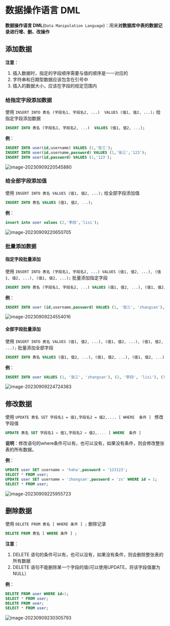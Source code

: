 # 数据操作语言 DML

**数据操作语言 DML**(`Data Manipulation Language`)：用来**对数据库中表的数据记录进行增、删、改操作**

## 添加数据

**注意**：

1. 插入数据时，指定的字段顺序需要与值的顺序是一一对应的
2. 字符串和日期型数据应该包含在引号中
3. 插入的数据大小，应该在字段的规定范围内

### 给指定字段添加数据

使用 `INSERT INTO 表名 (字段名1, 字段名2, ...)  VALUES (值1, 值2, ...);` 给指定字段添加数据

```sql
INSERT INTO 表名 (字段名1, 字段名2, ...)  VALUES (值1, 值2, ...);
```

**例**：

```sql
INSERT INTO user(id,username) VALUES (1,'张三');
INSERT INTO user(id,username,password) VALUES (1,'张三','123');
INSERT INTO user(id,password) VALUES (1,'123');
```

![image-20230909220545880](https://cdn.jsdelivr.net/gh/letengzz/tc2@main/img/Java/202309092205290.png)

### 给全部字段添加值

使用 `INSERT INTO 表名 VALUES (值1, 值2, ...);` 给全部字段添加值

```sql
INSERT INTO 表名 VALUES (值1, 值2, ...);
```

**例**：

```sql
insert into user values (2,'李四','lisi');
```

![image-20230909220650705](https://cdn.jsdelivr.net/gh/letengzz/tc2@main/img/Java/202309092206160.png)

### 批量添加数据

#### 指定字段批量添加

使用 `INSERT INTO 表名 (字段名1, 字段名2, ...) VALUES (值1, 值2, ...), (值1, 值2, ...), (值1, 值2, ...);` 批量添加指定字段

```sql
INSERT INTO 表名 (字段名1, 字段名2, ...) VALUES (值1, 值2, ...), (值1, 值2, ...), (值1, 值2, ...);
```

**例**：

```sql
INSERT INTO user (id,username,password) VALUES (1, '张三', 'zhangsan'), (2, '李四', 'lisi'), (3, '王五','wangwu');
```

![image-20230909224554016](https://cdn.jsdelivr.net/gh/letengzz/tc2@main/img/Java/202309092247590.png)

#### 全部字段批量添加

使用 `INSERT INTO 表名 VALUES (值1, 值2, ...), (值1, 值2, ...), (值1, 值2, ...);` 批量添加全部字段

```sql
INSERT INTO 表名 VALUES (值1, 值2, ...), (值1, 值2, ...), (值1, 值2, ...);
```

**例**：

```sql
INSERT INTO user VALUES (1, '张三', 'zhangsan'), (2, '李四', 'lisi'), (3, '王五','wangwu');
```

![image-20230909224724383](https://cdn.jsdelivr.net/gh/letengzz/tc2@main/img/Java/202309092247207.png)

## 修改数据

使用 `UPDATE 表名 SET 字段名1 = 值1,字段名2 = 值2,.... [ WHERE  条件 ] ` 修改字段值

```sql
UPDATE 表名 SET 字段名1 = 值1,字段名2 = 值2,.... [ WHERE  条件 ]
```

**说明**：修改语句的where条件可以有，也可以没有，如果没有条件，则会修改整张表的所有数据。

**例**：

```sql
UPDATE user SET username = 'haha',password = '123123';
SELECT * FROM user;
UPDATE user SET username = 'zhangsan',password = 'zs' WHERE id = 1;
SELECT * FROM user;
```

![image-20230909225955723](https://cdn.jsdelivr.net/gh/letengzz/tc2@main/img/Java/202309092259468.png)

## 删除数据

使用 `DELETE FROM 表名 [ WHERE 条件 ] ;` 删除记录

```sql
DELETE FROM 表名 [ WHERE 条件 ] ;
```

**注意**：

1. DELETE 语句的条件可以有，也可以没有，如果没有条件，则会删除整张表的所有数据
2. DELETE 语句不能删除某一个字段的值(可以使用UPDATE，将该字段值置为NULL）

**例**：

```sql
DELETE FROM user WHERE id=1;
SELECT * FROM user;
DELETE FROM user;
SELECT * FROM user;
```

![image-20230909230305793](https://cdn.jsdelivr.net/gh/letengzz/tc2@main/img/Java/202309092303759.png)